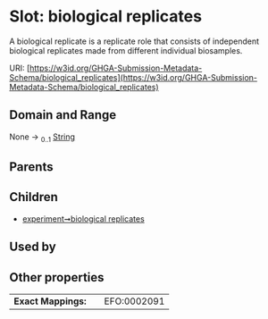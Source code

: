 
# Slot: biological replicates


A biological replicate is a replicate role that consists of independent biological replicates made from different individual biosamples.

URI: [https://w3id.org/GHGA-Submission-Metadata-Schema/biological_replicates](https://w3id.org/GHGA-Submission-Metadata-Schema/biological_replicates)


## Domain and Range

None &#8594;  <sub>0..1</sub> [String](types/String.md)

## Parents


## Children

 *  [experiment➞biological replicates](experiment_biological_replicates.md)

## Used by


## Other properties

|  |  |  |
| --- | --- | --- |
| **Exact Mappings:** | | EFO:0002091 |

